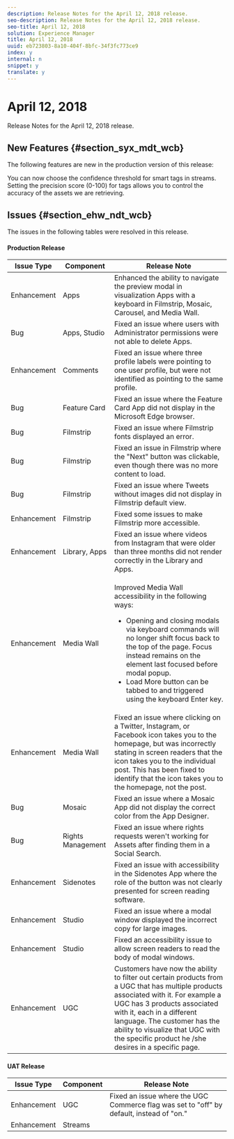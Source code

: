 ```yaml
---
description: Release Notes for the April 12, 2018 release.
seo-description: Release Notes for the April 12, 2018 release.
seo-title: April 12, 2018
solution: Experience Manager
title: April 12, 2018
uuid: eb723803-8a10-404f-8bfc-34f3fc773ce9
index: y
internal: n
snippet: y
translate: y
---
```


# April 12, 2018

Release Notes for the April 12, 2018 release.

## New Features {#section_syx_mdt_wcb}

The following features are new in the production version of this release:

You can now choose the confidence threshold for smart tags in streams. Setting the precision score (0-100) for tags allows you to control the accuracy of the assets we are retrieving.

## Issues {#section_ehw_ndt_wcb}

The issues in the following tables were resolved in this release.

#### Production Release
<table id="table_f5w_4xk_mdb">  
 <thead> 
  <tr> 
   <th class="entry"> <b>Issue Type</b> </th> 
   <th class="entry"> <b>Component</b> </th> 
   <th class="entry"> <b>Release Note</b> </th> 
  </tr> 
 </thead>
 <tbody> 
  <tr> 
   <td> Enhancement</td> 
   <td> Apps</td> 
   <td> Enhanced the ability to navigate the preview modal in visualization Apps with a keyboard in Filmstrip, Mosaic, Carousel, and Media Wall.</td> 
  </tr> 
  <tr> 
   <td> Bug</td> 
   <td> Apps, Studio</td> 
   <td> Fixed an issue where users with Administrator permissions were not able to delete Apps.</td> 
  </tr> 
  <tr> 
   <td> Enhancement</td> 
   <td> Comments</td> 
   <td> Fixed an issue where three profile labels were pointing to one user profile, but were not identified as pointing to the same profile.</td> 
  </tr> 
  <tr> 
   <td> Bug</td> 
   <td> Feature Card</td> 
   <td> Fixed an issue where the Feature Card App did not display in the Microsoft Edge browser.</td> 
  </tr> 
  <tr> 
   <td> Bug</td> 
   <td> Filmstrip</td> 
   <td> Fixed an issue where Filmstrip fonts displayed an error.</td> 
  </tr> 
  <tr> 
   <td> Bug</td> 
   <td> Filmstrip</td> 
   <td> Fixed an issue in Filmstrip where the "Next" button was clickable, even though there was no more content to load.</td> 
  </tr> 
  <tr> 
   <td> Bug</td> 
   <td> Filmstrip</td> 
   <td> Fixed an issue where Tweets without images did not display in Filmstrip default view.</td> 
  </tr> 
  <tr> 
   <td> Enhancement</td> 
   <td> Filmstrip</td> 
   <td> Fixed some issues to make Filmstrip more accessible.</td> 
  </tr> 
  <tr> 
   <td> Enhancement</td> 
   <td> Library, Apps</td> 
   <td> Fixed an issue where videos from Instagram that were older than three months did not render correctly in the Library and Apps.</td> 
  </tr> 
  <tr> 
   <td> Enhancement</td> 
   <td> Media Wall</td> 
   <td> <p>Improved Media Wall accessibility in the following ways: </p> 
    <ul id="ul_tcq_r1l_mdb"> 
     <li>Opening and closing modals via keyboard commands will no longer shift focus back to the top of the page. Focus instead remains on the element last focused before modal popup. </li> 
     <li>Load More button can be tabbed to and triggered using the keyboard Enter key.</li> 
    </ul> </td> 
  </tr> 
  <tr> 
   <td> Enhancement</td> 
   <td> Media Wall</td> 
   <td> Fixed an issue where clicking on a Twitter, Instagram, or Facebook icon takes you to the homepage, but was incorrectly stating in screen readers that the icon takes you to the individual post. This has been fixed to identify that the icon takes you to the homepage, not the post.</td> 
  </tr> 
  <tr> 
   <td> Bug</td> 
   <td> Mosaic</td> 
   <td> Fixed an issue where a Mosaic App did not display the correct color from the App Designer.</td> 
  </tr> 
  <tr> 
   <td> Bug</td> 
   <td> Rights Management</td> 
   <td> Fixed an issue where rights requests weren't working for Assets after finding them in a Social Search.</td> 
  </tr> 
  <tr> 
   <td> Enhancement</td> 
   <td> Sidenotes</td> 
   <td> Fixed an issue with accessibility in the Sidenotes App where the role of the button was not clearly presented for screen reading software.</td> 
  </tr> 
  <tr> 
   <td> Enhancement</td> 
   <td> Studio</td> 
   <td> Fixed an issue where a modal window displayed the incorrect copy for large images.</td> 
  </tr> 
  <tr> 
   <td> Enhancement</td> 
   <td> Studio</td> 
   <td> Fixed an accessibility issue to allow screen readers to read the body of modal windows.</td> 
  </tr> 
  <tr> 
   <td> Enhancement</td> 
   <td> UGC</td> 
   <td> Customers have now the ability to filter out certain products from a UGC that has multiple products associated with it. For example a UGC has 3 products associated with it, each in a different language. The customer has the ability to visualize that UGC with the specific product he /she desires in a specific page.</td> 
  </tr> 
 </tbody> 
</table>

<a id="section_crv_pq3_qdb"></a>

#### UAT Release
|  **Issue Type** | **Component** | **Release Note** |
|---|---|---|
|  Enhancement | UGC | Fixed an issue where the UGC Commerce flag was set to "off" by default, instead of "on." |
|  Enhancement | Streams | |

